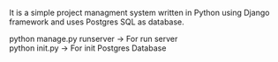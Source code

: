 It is a simple project managment system written in Python using Django framework and uses Postgres SQL as database.

python manage.py runserver -> For run server<br>
python init.py -> For init Postgres Database

